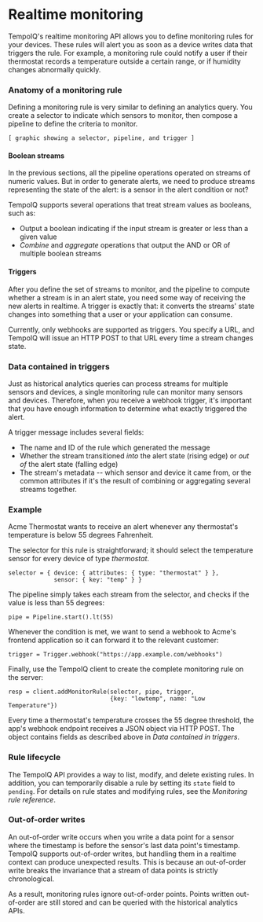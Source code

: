 # Realtime monitoring

TempoIQ's realtime monitoring API allows you to define monitoring rules
for your devices. These rules will alert you as soon as a device writes data that
triggers the rule. For example, a monitoring rule could notify a user if their
thermostat records a temperature outside a certain range, or if humidity changes
abnormally quickly.

### Anatomy of a monitoring rule

Defining a monitoring rule is very similar to defining an analytics query. You
create a selector to indicate which sensors to monitor, then compose a pipeline
to define the criteria to monitor.

`[ graphic showing a selector, pipeline, and trigger ]`

#### Boolean streams

In the previous sections, all the pipeline operations
operated on streams of numeric values. But in order to generate alerts, we need
to produce streams representing the state of the alert: is a sensor in the alert
condition or not?

TempoIQ supports several operations that treat stream values as booleans, such as:

* Output a boolean indicating if the input stream is greater or less than a given value
* *Combine* and *aggregate* operations that output the AND or OR of multiple boolean streams

#### Triggers

After you define the set of streams to monitor, and the pipeline to compute whether
a stream is in an alert state, you need some way of receiving the new alerts in realtime.
A trigger is exactly that: it converts the streams' state changes into something
that a user or your application can consume.

Currently, only webhooks are supported as triggers. You specify a URL,
and TempoIQ will issue an HTTP POST to that URL every time a stream changes state.

### Data contained in triggers

Just as historical analytics queries can process streams for multiple sensors and
devices, a single monitoring rule can monitor many sensors and devices. Therefore,
when you receive a webhook trigger, it's important that you have enough information
to determine what exactly triggered the alert.

A trigger message includes several fields:
* The name and ID of the rule which generated the message
* Whether the stream transitioned *into* the alert state (rising edge) or
*out of* the alert state (falling edge)
* The stream's metadata -- which sensor and device it came from, or the common
attributes if it's the result of combining or aggregating several streams together.


### Example

Acme Thermostat wants to receive an alert whenever any thermostat's temperature
is below 55 degrees Fahrenheit.

The selector for this rule is straightforward; it should select the
temperature sensor for every device of type *thermostat*.

```
selector = { device: { attributes: { type: "thermostat" } },
             sensor: { key: "temp" } }
```

The pipeline simply takes each stream from the selector, and checks if the value
is less than 55 degrees:

```
pipe = Pipeline.start().lt(55)
```

Whenever the condition is met, we want to send a webhook to Acme's frontend application
so it can forward it to the relevant customer:

```
trigger = Trigger.webhook("https://app.example.com/webhooks")
```

Finally, use the TempoIQ client to create the complete monitoring rule
on the server:

```
resp = client.addMonitorRule(selector, pipe, trigger,
                             {key: "lowtemp", name: "Low Temperature"})
```
Every time a thermostat's temperature crosses the 55 degree threshold, the app's
webhook endpoint receives a JSON object via HTTP POST. The object
contains fields as described above in *Data contained in triggers*.

### Rule lifecycle

The TempoIQ API provides a way to list, modify, and delete existing rules. In
addition, you can temporarily disable a rule by setting its `state` field to
`pending`. For details on rule states and modifying rules, see the *Monitoring
rule reference*.

### Out-of-order writes

An out-of-order write occurs when you write a data point for a sensor where
the timestamp is before the sensor's last data point's timestamp.
TempoIQ supports out-of-order writes, but handling them in a realtime
context can produce unexpected results. This is because an out-of-order
write breaks the invariance that a stream of data points is strictly
chronological.

As a result, monitoring rules ignore out-of-order points. Points written
out-of-order are still stored and can be queried with the historical analytics
APIs.
